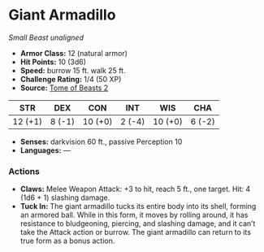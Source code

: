 # Giant Armadillo

*Small* *Beast* *unaligned*

- **Armor Class:** 12 (natural armor)
- **Hit Points:** 10 (3d6)
- **Speed:** burrow 15 ft. walk 25 ft.
- **Challenge Rating:** 1/4 (50 XP)
- **Source:** [Tome of Beasts 2](https://koboldpress.com/kpstore/product/tome-of-beasts-2-for-5th-edition/)

| STR | DEX | CON | INT | WIS | CHA |
| --- | --- | --- | --- | --- | --- |
| 12 (+1) | 8 (-1) | 10 (+0) | 2 (-4) | 10 (+0) | 6 (-2) |

- **Senses:** darkvision 60 ft., passive Perception 10
- **Languages:** —
### Actions
- **Claws:** Melee Weapon Attack: +3 to hit, reach 5 ft., one target. Hit: 4 (1d6 + 1) slashing damage.
- **Tuck In:** The giant armadillo tucks its entire body into its shell, forming an armored ball. While in this form, it moves by rolling around, it has resistance to bludgeoning, piercing, and slashing damage, and it can’t take the Attack action or burrow. The giant armadillo can return to its true form as a bonus action.

